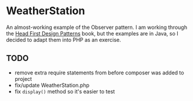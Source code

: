 # WeatherStation

An almost-working example of the Observer pattern. I am working through the [Head First Design Patterns](http://shop.oreilly.com/product/9780596007126.do) book, but the examples are in Java, so I decided to adapt them into PHP as an exercise.

## TODO
- remove extra require statements from before composer was added to project
- fix/update WeatherStation.php
- fix `display()` method so it's easier to test